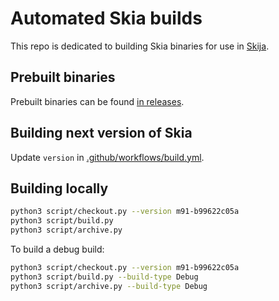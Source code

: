 # Automated Skia builds

This repo is dedicated to building Skia binaries for use in [Skija](https://github.com/HumbleUI/Skija).

## Prebuilt binaries

Prebuilt binaries can be found [in releases](https://github.com/HumbleUI/SkiaBuild/releases).

## Building next version of Skia

Update `version` in [.github/workflows/build.yml](https://github.com/HumbleUI/SkiaBuild/blob/master/.github/workflows/build.yml).

## Building locally

```sh
python3 script/checkout.py --version m91-b99622c05a
python3 script/build.py
python3 script/archive.py
```

To build a debug build:

```sh
python3 script/checkout.py --version m91-b99622c05a
python3 script/build.py --build-type Debug
python3 script/archive.py --build-type Debug
```
